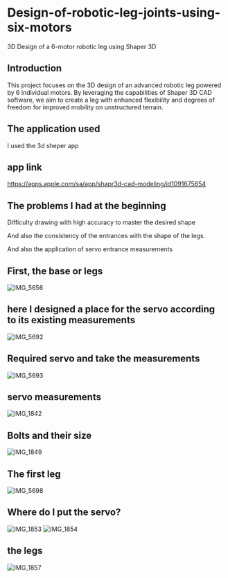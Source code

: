 # Design-of-robotic-leg-joints-using-six-motors
3D Design of a 6-motor robotic leg using Shaper 3D

## Introduction

This project focuses on the 3D design of an advanced robotic leg powered by 6 individual motors. 
By leveraging the capabilities of Shaper 3D CAD software, we aim to create a leg with enhanced flexibility and degrees of freedom for improved mobility on unstructured terrain.

## The application used

I used the 3d sheper app
## app link 
https://apps.apple.com/sa/app/shapr3d-cad-modeling/id1091675654

## The problems I had at the beginning
Difficulty drawing with high accuracy to master the desired shape

And also the consistency of the entrances with the shape of the legs.

And also the application of servo entrance measurements

 ## First, the base or legs
 ![IMG_5656](https://github.com/ijana7/Design-of-robotic-leg-joints-using-six-motors/assets/173642526/bfcab3ea-3a20-4504-8d86-a5928353443e)


 ## here I designed a place for the servo according to its existing measurements
 ![IMG_5692](https://github.com/ijana7/Design-of-robotic-leg-joints-using-six-motors/assets/173642526/49909374-ec2c-412e-bf74-009764d93fc3)
 
 
## Required servo and take the measurements
![IMG_5693](https://github.com/ijana7/Design-of-robotic-leg-joints-using-six-motors/assets/173642526/0632f9cc-09fd-4cd6-9b93-b516f36858bb)


## servo measurements

![IMG_1842](https://github.com/ijana7/Design-of-robotic-leg-joints-using-six-motors/assets/173642526/467ee52c-7302-4ea4-a52b-62b4fed15e1d)

## Bolts and their size

 
![IMG_1849](https://github.com/ijana7/Design-of-robotic-leg-joints-using-six-motors/assets/173642526/485ef4fa-ca6c-4896-940a-3c00e7c73e43)

## The first leg
![IMG_5698](https://github.com/ijana7/Design-of-robotic-leg-joints-using-six-motors/assets/173642526/370383b2-6464-4184-8eec-a611760cb217)


## Where do I put the servo?
![IMG_1853](https://github.com/ijana7/Design-of-robotic-leg-joints-using-six-motors/assets/173642526/925a94ba-aacf-4cd2-b8c3-f9000dd107f6)
![IMG_1854](https://github.com/ijana7/Design-of-robotic-leg-joints-using-six-motors/assets/173642526/ad38bf12-6116-4c2a-a5c3-8eb651261d8c)

## the legs
![IMG_1857](https://github.com/ijana7/Design-of-robotic-leg-joints-using-six-motors/assets/173642526/52d1b724-ee5b-4cf4-b0d6-d7cb414e3fed)
